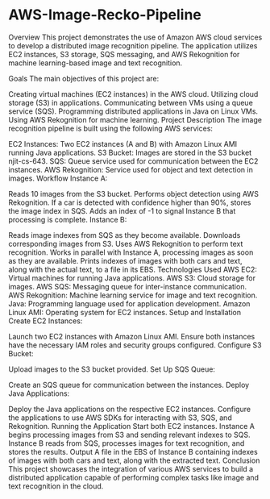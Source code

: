 # AWS-Image-Recko-Pipeline

Overview
This project demonstrates the use of Amazon AWS cloud services to develop a distributed image recognition pipeline. The application utilizes EC2 instances, S3 storage, SQS messaging, and AWS Rekognition for machine learning-based image and text recognition.

Goals
The main objectives of this project are:

Creating virtual machines (EC2 instances) in the AWS cloud.
Utilizing cloud storage (S3) in applications.
Communicating between VMs using a queue service (SQS).
Programming distributed applications in Java on Linux VMs.
Using AWS Rekognition for machine learning.
Project Description
The image recognition pipeline is built using the following AWS services:

EC2 Instances: Two EC2 instances (A and B) with Amazon Linux AMI running Java applications.
S3 Bucket: Images are stored in the S3 bucket njit-cs-643.
SQS: Queue service used for communication between the EC2 instances.
AWS Rekognition: Service used for object and text detection in images.
Workflow
Instance A:

Reads 10 images from the S3 bucket.
Performs object detection using AWS Rekognition.
If a car is detected with confidence higher than 90%, stores the image index in SQS.
Adds an index of -1 to signal Instance B that processing is complete.
Instance B:

Reads image indexes from SQS as they become available.
Downloads corresponding images from S3.
Uses AWS Rekognition to perform text recognition.
Works in parallel with Instance A, processing images as soon as they are available.
Prints indexes of images with both cars and text, along with the actual text, to a file in its EBS.
Technologies Used
AWS EC2: Virtual machines for running Java applications.
AWS S3: Cloud storage for images.
AWS SQS: Messaging queue for inter-instance communication.
AWS Rekognition: Machine learning service for image and text recognition.
Java: Programming language used for application development.
Amazon Linux AMI: Operating system for EC2 instances.
Setup and Installation
Create EC2 Instances:

Launch two EC2 instances with Amazon Linux AMI.
Ensure both instances have the necessary IAM roles and security groups configured.
Configure S3 Bucket:

Upload images to the S3 bucket provided.
Set Up SQS Queue:

Create an SQS queue for communication between the instances.
Deploy Java Applications:

Deploy the Java applications on the respective EC2 instances.
Configure the applications to use AWS SDKs for interacting with S3, SQS, and Rekognition.
Running the Application
Start both EC2 instances.
Instance A begins processing images from S3 and sending relevant indexes to SQS.
Instance B reads from SQS, processes images for text recognition, and stores the results.
Output
A file in the EBS of Instance B containing indexes of images with both cars and text, along with the extracted text.
Conclusion
This project showcases the integration of various AWS services to build a distributed application capable of performing complex tasks like image and text recognition in the cloud.
